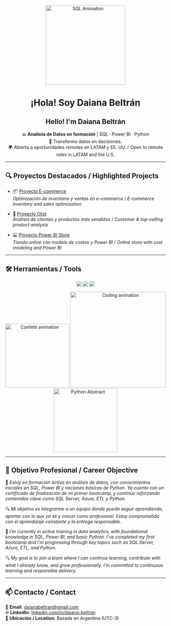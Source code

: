 <p align="center">
  <img src="https://media.giphy.com/media/coxQHKASG60HrHtvkt/giphy.gif" width="250" alt="SQL Animation"/>
</p>

<h1 align="center">¡Hola! Soy Daiana Beltrán</h1>
<h2 align="center">Hello! I'm Daiana Beltrán</h2>

<p align="center">
  📊 <strong>Analista de Datos en formación</strong> | SQL · Power BI · Python <br>
  🚀 Transformo datos en decisiones. <br>
  🌍 Abierta a oportunidades remotas en LATAM y EE. UU. / Open to remote roles in LATAM and the U.S.
</p>

---

## 🔍 Proyectos Destacados / Highlighted Projects

- 📦 [Proyecto E-commerce](https://github.com/daiana-analytics/xxx)  
  *Optimización de inventario y ventas en e-commerce* / *E-commerce inventory and sales optimization*

- 🧾 [Proyecto Olist](https://github.com/daiana-analytics/xxx)  
  *Análisis de clientes y productos más vendidos* / *Customer & top-selling product analysis*

- 💻 [Proyecto Power BI Store](https://github.com/daiana-analytics/xxx)  
  *Tienda online con modelo de costos y Power BI* / *Online store with cost modeling and Power BI*

---

## 🛠 Herramientas / Tools

<p align="center">
  <img src="https://img.shields.io/badge/-SQL-informational?style=for-the-badge&logo=mysql&logoColor=white" />
  <img src="https://img.shields.io/badge/-Power%20BI-yellow?style=for-the-badge&logo=powerbi&logoColor=white" />
  <img src="https://img.shields.io/badge/-Python-blue?style=for-the-badge&logo=python&logoColor=white" />
</p>

<p align="center">
  <img src="https://media.giphy.com/media/vISmwpBJUNYzukTnVx/giphy.gif" width="200" alt="Confetti animation"/>
  <img src="https://media.giphy.com/media/xT9IgzoKnwFNmISR8I/giphy.gif" width="300" alt="Coding animation"/>
  <img src="https://media.giphy.com/media/trippy-abstract-pi-slices-PMV7yRpwGO5y9p3DBx/giphy.gif" width="200" alt="Python Abstract"/>
</p>

---

## 🎯 Objetivo Profesional / Career Objective

📌 *Estoy en formación activa en análisis de datos, con conocimientos iniciales en SQL, Power BI y nociones básicas de Python. Ya cuento con un certificado de finalización de mi primer bootcamp, y continúo reforzando contenidos clave como SQL Server, Azure, ETL y Python.*

🔍 *Mi objetivo es integrarme a un equipo donde pueda seguir aprendiendo, aportar con lo que ya sé y crecer como profesional. Estoy comprometida con el aprendizaje constante y la entrega responsable.*

📌 *I’m currently in active training in data analytics, with foundational knowledge in SQL, Power BI, and basic Python. I’ve completed my first bootcamp and I’m progressing through key topics such as SQL Server, Azure, ETL, and Python.*

🔍 *My goal is to join a team where I can continue learning, contribute with what I already know, and grow professionally. I’m committed to continuous learning and responsible delivery.*

---

## 📫 Contacto / Contact

📧 **Email:** [daianabeltran@gmail.com](mailto:daianabeltran@gmail.com)  
🌐 **LinkedIn:** [linkedin.com/in/daiana-beltran](https://www.linkedin.com/in/daiana-beltran)  
📍 **Ubicación / Location:** Basada en Argentina (UTC-3)
